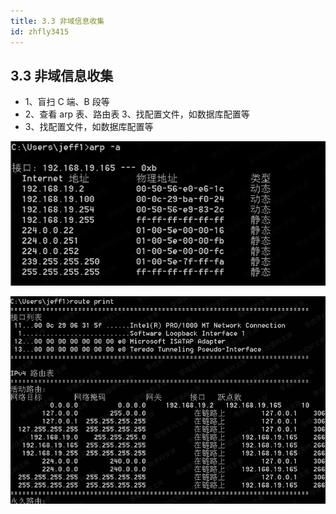 ```yaml
---
title: 3.3 非域信息收集
id: zhfly3415
---
```


## 3.3 非域信息收集

*   1、盲扫 C 端、B 段等
*   2、查看 arp 表、路由表 3、找配置文件，如数据库配置等
*   3、找配置文件，如数据库配置等

![image](../img/3ec94caf39ad8bfbc1ef040422443ae6.png)

![image](../img/f7fb313393ce3044d9deef285182fa1b.png)